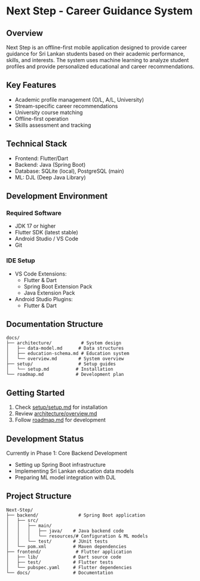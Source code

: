 # Next Step - Career Guidance System

## Overview
Next Step is an offline-first mobile application designed to provide career guidance for Sri Lankan students based on their academic performance, skills, and interests. The system uses machine learning to analyze student profiles and provide personalized educational and career recommendations.

## Key Features
- Academic profile management (O/L, A/L, University)
- Stream-specific career recommendations
- University course matching
- Offline-first operation
- Skills assessment and tracking

## Technical Stack
- Frontend: Flutter/Dart
- Backend: Java (Spring Boot)
- Database: SQLite (local), PostgreSQL (main)
- ML: DJL (Deep Java Library)

## Development Environment
### Required Software
- JDK 17 or higher
- Flutter SDK (latest stable)
- Android Studio / VS Code
- Git

### IDE Setup
- VS Code Extensions:
  - Flutter & Dart
  - Spring Boot Extension Pack
  - Java Extension Pack
- Android Studio Plugins:
  - Flutter & Dart

## Documentation Structure
```
docs/
├── architecture/           # System design
│   ├── data-model.md      # Data structures
│   ├── education-schema.md # Education system
│   └── overview.md        # System overview
├── setup/                 # Setup guides
│   └── setup.md          # Installation
└── roadmap.md            # Development plan
```

## Getting Started
1. Check [setup/setup.md](setup/setup.md) for installation
2. Review [architecture/overview.md](architecture/overview.md)
3. Follow [roadmap.md](roadmap.md) for development

## Development Status
Currently in Phase 1: Core Backend Development
- Setting up Spring Boot infrastructure
- Implementing Sri Lankan education data models
- Preparing ML model integration with DJL

## Project Structure
```
Next-Step/
├── backend/               # Spring Boot application
│   ├── src/
│   │   ├── main/
│   │   │   ├── java/    # Java backend code
│   │   │   └── resources/# Configuration & ML models
│   │   └── test/        # JUnit tests
│   └── pom.xml          # Maven dependencies
├── frontend/             # Flutter application
│   ├── lib/             # Dart source code
│   ├── test/            # Flutter tests
│   └── pubspec.yaml     # Flutter dependencies
└── docs/                # Documentation
